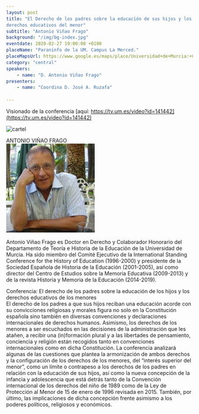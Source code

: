 ```yaml
---
layout: post
title: "El Derecho de los padres sobre la educación de sus hijos y los
derechos educativos del menor"
subtitle: "Antonio Viñao Frago"
background: "/img/bg-index.jpg"
eventdate: 2020-02-27 19:00:00 +0100
placeName: "Paraninfo de la UM. Campus La Merced."
placeMapsUrl: https://www.google.es/maps/place/Universidad+de+Murcia:+Campus+de+la+Merced/@37.9879088,-1.1281121,17z/data=!3m1!4b1!4m5!3m4!1s0xd6382053e745fa7:0x6673834210068e48!8m2!3d37.9879046!4d-1.1259234
category: "central"
speakers:
    - name: "D. Antonio Viñao Frago"
presenters:
    - name: "Coordina D. José A. Ruzafa"
   
---
```

Visionado de la conferencia [aquí: https://tv.um.es/video?id=141442](https://tv.um.es/video?id=141442)

![cartel](/img/posts/antonioviñaomur.png)  

 ANTONIO VIÑAO FRAGO  
![cartel](/img/posts/viñao.png)  

Antonio Viñao Frago es Doctor en Derecho y Colaborador Honorario del Departamento de Teoría e Historia de la Educación de la Universidad de Murcia. Ha sido miembro del Comité Ejecutivo de la International Standing Conference for the History of Education (1996-2000) y presidente de la Sociedad Española de Historia de la Educación (2001-2005), así como director del Centro de Estudios sobre la Memoria Educativa (2009-2013) y de la revista Historia y Memoria de la Educación (2014-2019).

Conferencia:  El derecho de los padres sobre la educación de los hijos y los derechos educativos de los menores  
	El derecho de los padres a que sus hijos reciban una educación acorde con su convicciones religiosas y morales figura no solo en la Constitución española sino también en diversas convenciones y declaraciones internacionales de derechos humanos. Asimismo, los derechos de los menores a ser escuchados en las decisiones de la administración que les atañen, a recibir una (in)formación plural y a las libertades de pensamiento, conciencia y religión están recogidos tanto en convenciones internacionales como en dicha Constitución. La conferencia analizará algunas de las cuestiones que plantea la armonización de ambos derechos y la configuración de los derechos de los menores, del “interés superior del menor”, como un límite o contrapeso a los derechos de los padres en relación con la educación de sus hijos, así como la nueva concepción de la infancia y adolescencia que está detrás tanto de la Convención internacional de los derechos del niño de 1989 como de la Ley de Protección al Menor de 15 de enero de 1996 revisada en 2015. También, por último, las implicaciones de dicha concepción frente asimismo a los poderes políticos, religiosos y económicos.



